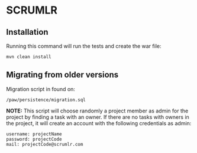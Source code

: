 # **SCRUMLR**

## Installation
Running this command will run the tests and create the war file:
```
mvn clean install
```
## Migrating from older versions
Migration script in found on:
```
/paw/persistence/migration.sql
```

**NOTE:** This script will choose randomly a project member as admin for the project by finding a task with an owner. If there are no tasks with owners in the project, it will create an account with the following credentials as admin:
```
username: projectName
password: projectCode
mail: projectCode@scrumlr.com
```